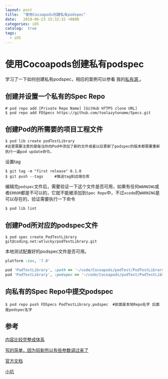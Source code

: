 ```yaml
---
layout: post
title:  "使用Cocoapods创建私有podspec"
date:   2018-06-23 15:32:32 +0800
categories: iOS
catalog:  true
tags:
  - iOS
---
```




# 使用Cocoapods创建私有podspec

学习了一下如何创建私有podspec，相应的案例可以参看 我的[私有源 ](https://github.com/toolazytoname/Specs)。



## 创建并设置一个私有的Spec Repo

```shell
# pod repo add [Private Repo Name] [GitHub HTTPS clone URL]
$ pod repo add FDSpecs https://github.com/toolazytoname/Specs.git
```

## 创建Pod的所需要的项目工程文件

```shell
$ pod lib create podTestLibrary
#这里需要注意的是每当你向Pod中添加了新的文件或者以后更新了podspec的版本都需要重新执行一遍pod update命令。
```

设置tag

```shell
$ git tag -m "first release" 0.1.0
$ git push --tags     #推送tag到远端仓库

```

编辑完`podspec`文件后，需要验证一下这个文件是否可用，如果有任何`WARNING`或者`ERROR`都是不可以的，它就不能被添加到`Spec Repo`中，不过`xcode`的`WARNING`是可以存在的，验证需要执行一下命令

```shell
$ pod lib lint
```

## 创建Pod所对应的podspec文件

```she
$ pod spec create PodTestLibrary git@coding.net:wtlucky/podTestLibrary.git
```

本地测试配置好的podspec文件是否可用。

```ruby
platform :ios, '7.0'

pod 'PodTestLibrary', :path => '~/code/Cocoapods/podTest/PodTestLibrary'      # 指定路径
pod 'PodTestLibrary', :podspec => '~/code/Cocoapods/podTest/PodTestLibrary/PodTestLibrary.podspec'  # 指定podspec文件
```



## 向私有的Spec Repo中提交podspec

```shell
$ pod repo push FDSpecs PodTestLibrary.podspec  #前面是本地Repo名字 后面是podspec名字
```



## 参考

[内容比较完整成体系](<http://blog.wtlucky.com/blog/2015/02/26/create-private-podspec/>)

[写的简单，因为较新所以有些参数调过来了](https://www.jianshu.com/p/d92a987203b1)

[官方文档](https://guides.cocoapods.org)

[小坑](https://segmentfault.com/q/1010000012705430)



  

​	

